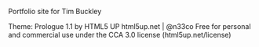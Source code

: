Portfolio site for Tim Buckley

Theme: Prologue 1.1 by HTML5 UP
html5up.net | @n33co
Free for personal and commercial use under the CCA 3.0 license (html5up.net/license)

